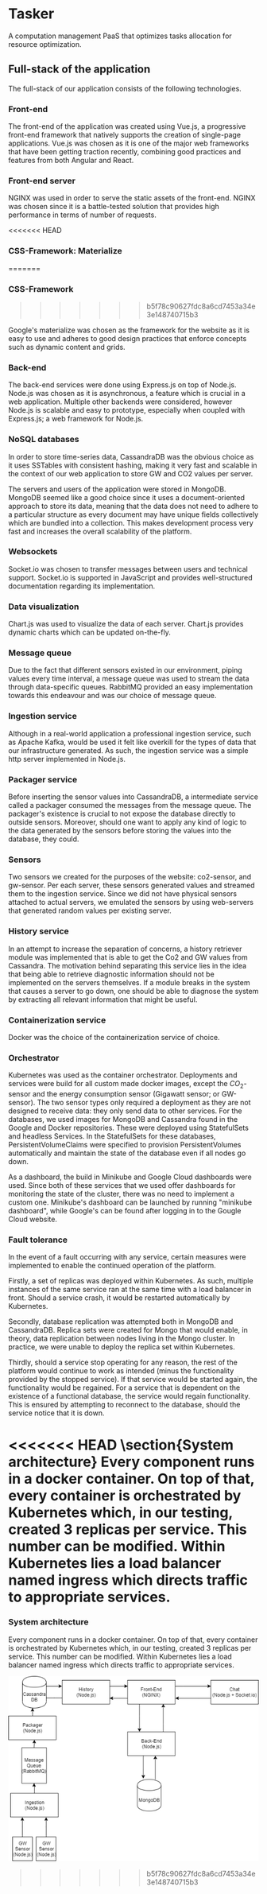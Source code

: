 # Tasker

A computation management PaaS that optimizes tasks allocation for resource optimization.

## Full-stack of the application

The full-stack of our application consists of the following technologies.

### Front-end

The front-end of the application was created using Vue.js, a progressive front-end framework that natively supports the creation of single-page applications. Vue.js was chosen as it is one of the major web frameworks that have been getting traction recently, combining good practices and features from both Angular and React.

### Front-end server

NGINX was used in order to serve the static assets of the front-end. NGINX was chosen since it is a battle-tested solution that provides high performance in terms of number of requests.

<<<<<<< HEAD
### CSS-Framework: Materialize
=======
### CSS-Framework
>>>>>>> b5f78c90627fdc8a6cd7453a34e3e148740715b3

Google's materialize was chosen as the framework for the website as it is easy to use and adheres to good design practices that enforce concepts such as dynamic content and grids.

### Back-end

The back-end services were done using Express.js on top of Node.js. Node.js was chosen as it is asynchronous, a feature which is crucial in a web application. Multiple other backends were considered, however Node.js is scalable and easy to prototype, especially when coupled with Express.js; a web framework for Node.js.

### NoSQL databases

In order to store time-series data, CassandraDB was the obvious choice as it uses SSTables with consistent hashing, making it very fast and scalable in the context of our web application to store GW and CO2 values per server.

The servers and users of the application were stored in MongoDB. MongoDB seemed like a good choice since it uses a document-oriented approach to store its data, meaning that the data does not need to adhere to a particular structure as every document may have unique fields collectively which are bundled into a collection. This makes development process very fast and increases the overall scalability of the platform.

### Websockets

Socket.io was chosen to transfer messages between users and technical support. Socket.io is supported in JavaScript and provides well-structured documentation regarding its implementation.

### Data visualization

Chart.js was used to visualize the data of each server. Chart.js provides dynamic charts which can be updated on-the-fly.

### Message queue

Due to the fact that different sensors existed in our environment, piping values every time interval, a message queue was used to stream the data through data-specific queues. RabbitMQ provided an easy implementation towards this endeavour and was our choice of message queue.

### Ingestion service

Although in a real-world application a professional ingestion service, such as Apache Kafka, would be used it felt like overkill for the types of data that our infrastructure generated. As such, the ingestion service was a simple http server implemented in Node.js.

### Packager service

Before inserting the sensor values into CassandraDB, a intermediate service called a packager consumed the messages from the message queue. The packager's existence is crucial to not expose the database directly to outside sensors. Moreover, should one want to apply any kind of logic to the data generated by the sensors before storing the values into the database, they could.

### Sensors

Two sensors we created for the purposes of the website: co2-sensor, and gw-sensor. Per each server, these sensors generated values and streamed them to the ingestion service. Since we did not have physical sensors attached to actual servers, we emulated the sensors by using web-servers that generated random values per existing server.

### History service

In an attempt to increase the separation of concerns, a history retriever module was implemented that is able to get the Co2 and GW values from Cassandra. The motivation behind separating this service lies in the idea that being able to retrieve diagnostic information should not be implemented on the servers themselves. If a module breaks in the system that causes a server to go down, one should be able to diagnose the system by extracting all relevant information that might be useful. 

### Containerization service

Docker was the choice of the containerization service of choice.

### Orchestrator

Kubernetes was used as the container orchestrator. Deployments and services were build for all custom made docker images, except the $CO_{2}$-sensor and the energy consumption sensor (Gigawatt sensor; or GW-sensor). The two sensor types only required a deployment as they are not designed to receive data: they only send data to other services. For the databases, we used images for MongoDB and Cassandra found in the Google and Docker repositories. These were deployed using StatefulSets and headless Services. In the StatefulSets for these databases, PersistentVolumeClaims were specified to provision PersistentVolumes automatically and maintain the state of the database even if all nodes go down.

As a dashboard, the build in Minikube and Google Cloud dashboards were used. Since both of these services that we used offer dashboards for monitoring the state of the cluster, there was no need to implement a custom one. Minikube's dashboard can be launched by running "minikube dashboard", while Google's can be found after logging in to the Gougle Cloud website.

### Fault tolerance

In the event of a fault occurring with any service, certain measures were implemented to enable the continued operation of the platform.

Firstly, a set of replicas was deployed within Kubernetes. As such, multiple instances of the same service ran at the same time with a load balancer in front. Should a service crash, it would be restarted automatically by Kubernetes. 

Secondly, database replication was attempted both in MongoDB and CassandraDB. Replica sets were created for Mongo that would enable, in theory, data replication between nodes living in the Mongo cluster. In practice, we were unable to deploy the replica set within Kubernetes.

Thirdly, should a service stop operating for any reason, the rest of the platform would continue to work as intended (minus the functionality provided by the stopped service). If that service would be started again, the functionality would be regained. For a service that is dependent on the existence of a functional database, the service would regain functionality. This is ensured by attempting to reconnect to the database, should the service notice that it is down.

<<<<<<< HEAD
\section{System architecture}
Every component runs in a docker container. On top of that, every container is orchestrated by Kubernetes which, in our testing, created 3 replicas per service. This number can be modified. Within Kubernetes lies a load balancer named ingress which directs traffic to appropriate services.  
=======
### System architecture
Every component runs in a docker container. On top of that, every container is orchestrated by Kubernetes which, in our testing, created 3 replicas per service. This number can be modified. Within Kubernetes lies a load balancer named ingress which directs traffic to appropriate services.  

![](systemArchitecture.png)
>>>>>>> b5f78c90627fdc8a6cd7453a34e3e148740715b3
